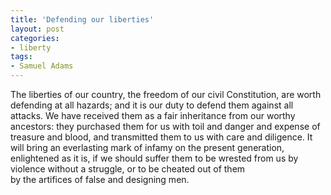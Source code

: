 ```yaml
---
title: 'Defending our liberties'
layout: post
categories:
- liberty
tags:
- Samuel Adams
---
```


The liberties of our country, the freedom of our civil Constitution, are worth defending at all hazards; and it is our duty to defend them against all attacks. We have received them as a fair inheritance from our worthy ancestors: they purchased them for us with toil and danger and expense of treasure and blood, and transmitted them to us with care and diligence. It will bring an everlasting mark of infamy on the present generation, enlightened as it is, if we should suffer them to be wrested from us by violence without a struggle, or to be cheated out of them  
by the artifices of false and designing men.